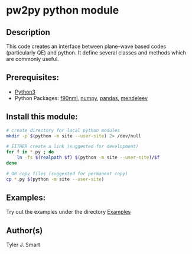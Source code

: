 pw2py python module
====================

Description
------------------------------------
This code creates an interface between plane-wave based codes (particularly QE) and python. 
It define several classes and methods which are commonly useful.

Prerequisites:
------------------------------------
* [Python3](https://www.python.org/downloads)
* Python Packages: [f90nml](https://pypi.org/project/f90nml/), [numpy](https://pypi.org/project/numpy/), [pandas](https://pypi.org/project/numpy/), [mendeleev](https://pypi.org/project/mendeleev/)

Install this module:
------------------

```bash
# create directory for local python modules
mkdir -p $(python -m site --user-site) 2> /dev/null

# EITHER create a link (suggested for development)
for f in *.py ; do
    ln -fs $(realpath $f) $(python -m site --user-site)/$f
done

# OR copy files (suggested for permanent copy)
cp *.py $(python -m site --user-site)
```

Examples:
------------------------------------
Try out the examples under the directory [Examples](Examples/)


Author(s)
------------------------------------
Tyler J. Smart


